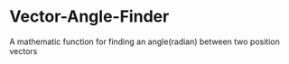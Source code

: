 # Vector-Angle-Finder
A mathematic function for finding an angle(radian) between two position vectors
